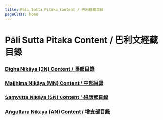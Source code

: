 ```yaml
---
title: Pāli Sutta Pitaka Content / 巴利經藏目錄
pageClass: home
---
```


# Pāli Sutta Pitaka Content / 巴利文經藏目錄

### [Dīgha Nikāya (DN) Content / 長部目錄](/dn/) 

### [Majjhima Nikāya (MN) Content / 中部目錄](/mn/)

### [Saṃyutta Nikāya (SN) Content / 相應部目錄](/sn/)

### [Aṅguttara Nikāya (AN) Content / 增支部目錄](/an/)
